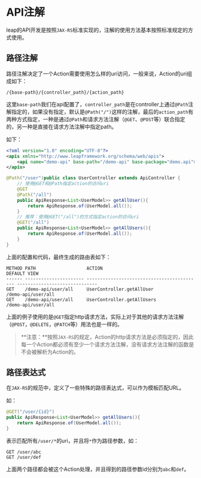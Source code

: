 # API注解

leap的API开发是按照`JAX-RS`标准实现的，注解的使用方法基本按照标准规定的方式使用。

## 路径注解

路径注解决定了一个Action需要使用怎么样的uri访问，一般来说，Action的uri组成如下：

```
/{base-path}/{controller_path}/{action_path}
```

这里`base-path`我们在api配置了，`controller_path`是在controller上通过`@Path`注解指定的，如果没有指定，默认是`@Path("/")`这样的注解，最后的`action_path`有两种方式指定，一种是通过`@Path`和请求方法注解（`@GET`、`@POST`等）联合指定的，另一种是直接在请求方法注解中指定path。

如下：

```xml
<?xml version="1.0" encoding="UTF-8"?>
<apis xmlns="http://www.leapframework.org/schema/web/apis">
    <api name="demo-api" base-path="/demo-api" base-package="demo.api"></api>
</apis>
```

```java
@Path("/user")public class UserController extends ApiController {
    // 使用@GET和@Path指定action的访问uri
    @GET
    @Path("/all")
    public ApiResponse<List<UserModel>> getAllUser(){
        return ApiResponse.of(UserModel.all());
    }
    // 推荐：使用@GET("/all")的方式指定action的访问uri
    @GET("/all")
    public ApiResponse<List<UserModel>> getAllUsers(){
        return ApiResponse.of(UserModel.all());
    }
}
```

上面的配置和代码，最终生成的路由表如下：

```
METHOD PATH                   ACTION                                      DEFAULT VIEW
------ ---------------------- ------------------------------------------- ------------------------------
GET    /demo-api/user/all     UserController.getAllUser                   /demo-api/user/all
GET    /demo-api/user/all     UserController.getAllUsers                  /demo-api/user/all
```

上面的例子使用的是`@GET`指定http请求方法，实际上对于其他的请求方法注解（`@POST`，`@DELETE`，`@PATCH`等）用法也是一样的。

> **注意：**按照`JAX-RS`的规定，Action的http请求方法是必须指定的，因此每一个Action都必须有至少一个请求方法注解，没有请求方法注解的函数是不会被解析为Action的。

## 路径表达式

在`JAX-RS`的规范中，定义了一些特殊的路径表达式，可以作为模板匹配URL。

如：

```java
@GET("/user/{id}")
public ApiResponse<List<UserModel>> getAllUsers(){
    return ApiResponse.of(UserModel.all());
}
```

表示匹配所有`/user/*`的uri，并且将`*`作为路径参数，如：

```
GET /user/abc
GET /user/def
```

上面两个路径都会被这个Action处理，并且得到的路径参数id分别为`abc`和`def`。

